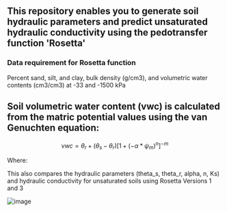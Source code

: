 ## This repository enables you to generate soil  hydraulic parameters and predict unsaturated hydraulic conductivity using the pedotransfer function 'Rosetta'

### Data requirement for Rosetta function
Percent sand, silt, and clay, bulk density (g/cm3), and volumetric water contents (cm3/cm3) at -33 and -1500 kPa

## Soil volumetric water content (vwc) is calculated from the matric potential values using the van Genuchten equation:
$$
vwc = \theta_r + (\theta_s - \theta_r) [1 + (-\alpha * \psi_m)^{n}]^{-m}
$$

Where:

This also compares the hydraulic parameters (theta_s, theta_r, alpha, n, Ks) and hydraulic conductivity for unsaturated soils using Rosetta Versions 1 and 3


![image](https://github.com/MarkBarbadillo/Rosetta-Soilhydraulicconductivity/assets/157748709/3b781a05-5abf-4ba0-9782-230f65226561)
